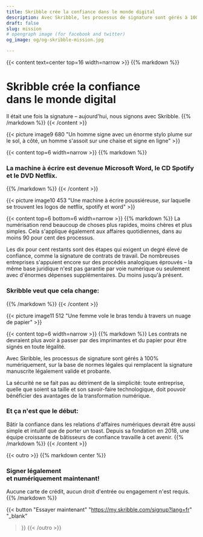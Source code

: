 ```yaml
---
title: Skribble crée la confiance dans le monde digital
description: Avec Skribble, les processus de signature sont gérés à 100% numériquement, sur la base de la signature électronique qualifiée "SEQ" – la signature électronique qui équivaut à une signature manuscrite, selon la loi suisse et européenne.
draft: false
slug: mission
# opengraph image (for facebook and twitter)
og_image: og/og-skribble-mission.jpg

---
```


{{< content text=center top=16 width=narrow >}}
{{% markdown %}}
# Skribble crée la confiance <br class="hide-for-mobile">dans le monde digital
Il était une fois la signature – aujourd'hui, nous signons avec Skribble.
{{% /markdown %}}
{{< /content >}}

{{< picture image9 680 "Un homme signe avec un énorme stylo plume sur le sol, à côté, un homme s'assoit sur une chaise et signe en ligne" >}}

{{< content top=6 width=narrow >}}
{{% markdown %}}
### La machine à écrire est devenue Microsoft Word, le CD Spotify et le DVD Netflix.
{{% /markdown %}}
{{< /content >}}

{{< picture image10 453 "Une machine à écrire poussiéreuse, sur laquelle se trouvent les logos de netflix, spotify et word" >}}

{{< content top=6 bottom=6 width=narrow >}}
{{% markdown %}}
La numérisation rend beaucoup de choses plus rapides, moins chères et plus simples. Cela s'applique également aux affaires quotidiennes, dans au moins 90 pour cent des processus.

Les dix pour cent restants sont des étapes qui exigent un degré élevé de confiance, comme la signature de contrats de travail. De nombreuses entreprises s'appuient encore sur des procédés analogiques éprouvés – la même base juridique n'est pas garantie par voie numérique ou seulement avec d'énormes dépenses supplémentaires. Du moins jusqu'à présent.

### Skribble veut que cela change:
{{% /markdown %}}
{{< /content >}}

{{< picture image11 512 "Une femme vole le bras tendu à travers un nuage de papier" >}}

{{< content top=6 width=narrow >}}
{{% markdown %}}
Les contrats ne devraient plus avoir à passer par des imprimantes et du papier pour être signés en toute légalité.

Avec Skribble, les processus de signature sont gérés à 100% numériquement, sur la base de normes légales qui remplacent la signature manuscrite légalement valide et probante.

La sécurité ne se fait pas au détriment de la simplicité: toute entreprise, quelle que soient sa taille et son savoir-faire technologique, doit pouvoir bénéficier des avantages de la transformation numérique.

### Et ça n'est que le début:
Bâtir la confiance dans les relations d'affaires numériques devrait être aussi simple et intuitif que de porter un toast. Depuis sa fondation en 2018, une équipe croissante de bâtisseurs de confiance travaille à cet avenir.
{{% /markdown %}}
{{< /content >}}

[//]: # (--------------------------------------------------------------------------------------------------------------)

{{< outro >}}
{{% markdown center %}}
### Signer légalement <br class="hide-for-mobile">et numériquement maintenant!
Aucune carte de crédit, aucun droit d'entrée
ou engagement n'est requis.
{{% /markdown %}}

{{< button
  "Essayer maintenant"
  "https://my.skribble.com/signup?lang=fr"
  "_blank"
>}}
{{< /outro >}}
